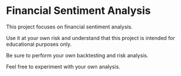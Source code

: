 # Financial Sentiment Analysis

This project focuses on financial sentiment analysis. 

Use it at your own risk and understand that this project is intended for educational purposes only. 

Be sure to perform your own backtesting and risk analysis.

Feel free to experiment with your own analysis.
